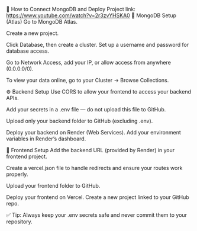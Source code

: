 🚀 How to Connect MongoDB and Deploy Project
link: https://www.youtube.com/watch?v=2r3zvYHSKA0
📌 MongoDB Setup (Atlas)
Go to MongoDB Atlas.

Create a new project.

Click Database, then create a cluster. Set up a username and password for database access.

Go to Network Access, add your IP, or allow access from anywhere (0.0.0.0/0).

To view your data online, go to your Cluster → Browse Collections.

⚙️ Backend Setup
Use CORS to allow your frontend to access your backend APIs.

Add your secrets in a .env file — do not upload this file to GitHub.

Upload only your backend folder to GitHub (excluding .env).

Deploy your backend on Render (Web Services). Add your environment variables in Render’s dashboard.

🎨 Frontend Setup
Add the backend URL (provided by Render) in your frontend project.

Create a vercel.json file to handle redirects and ensure your routes work properly.

Upload your frontend folder to GitHub.

Deploy your frontend on Vercel. Create a new project linked to your GitHub repo.

✅ Tip: Always keep your .env secrets safe and never commit them to your repository.
